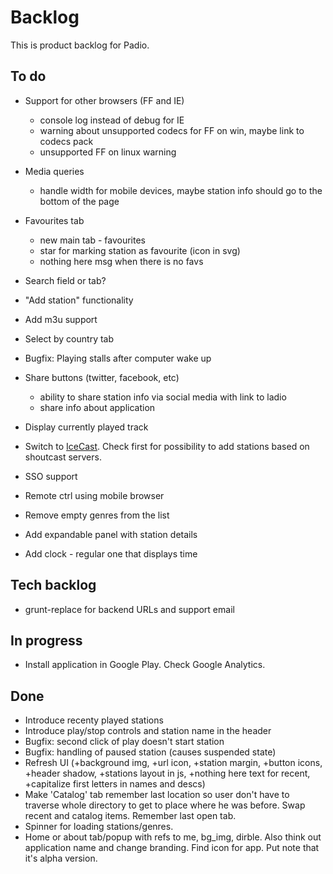 Backlog
=======

This is product backlog for Padio.

To do
-----
* Support for other browsers (FF and IE)
  - console log instead of debug for IE
  - warning about unsupported codecs for FF on win, maybe link to codecs pack 
  - unsupported FF on linux warning

* Media queries
  - handle width for mobile devices, maybe station info should go to the bottom of the page

* Favourites tab
  - new main tab - favourites
  - star for marking station as favourite (icon in svg)
  - nothing here msg when there is no favs

* Search field or tab?

* "Add station" functionality

* Add m3u support

* Select by country tab

* Bugfix: Playing stalls after computer wake up

* Share buttons (twitter, facebook, etc)
  - ability to share station info via social media with link to ladio
  - share info about application

* Display currently played track

* Switch to [IceCast](http://api.dir.xiph.org/experimental/full). Check first for possibility to add stations based on shoutcast servers.

* SSO support

* Remote ctrl using mobile browser

* Remove empty genres from the list

* Add expandable panel with station details

* Add clock - regular one that displays time

Tech backlog
------------
* grunt-replace for backend URLs and support email

In progress
-----------
* Install application in Google Play. Check Google Analytics.

Done
----
* Introduce recenty played stations
* Introduce play/stop controls and station name in the header
* Bugfix: second click of play doesn't start station
* Bugfix: handling of paused station (causes suspended state)
* Refresh UI (+background img, +url icon, +station margin, +button icons, +header shadow, +stations layout in js, +nothing here text for recent, +capitalize first letters in names and descs)
* Make 'Catalog' tab remember last location so user don't have to traverse
  whole directory to get to place where he was before. Swap recent and catalog items.
  Remember last open tab.
* Spinner for loading stations/genres.
* Home or about tab/popup with refs to me, bg_img, dirble. Also think out application name and change branding. Find icon for app. Put note that it's alpha version.

